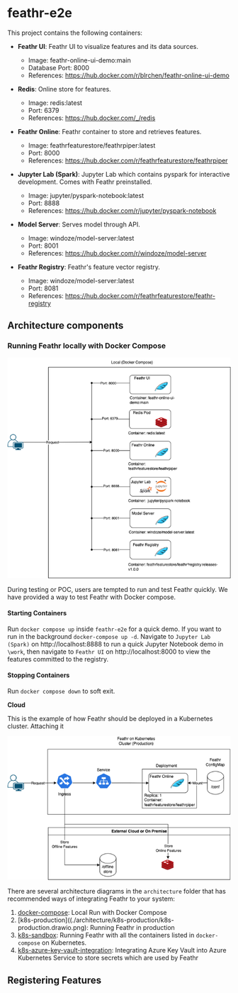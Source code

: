 # feathr-e2e

This project contains the following containers:

* **Feathr UI**: Feathr UI to visualize features and its data sources.
    * Image: feathr-online-ui-demo:main
    * Database Port: 8000
    * References: https://hub.docker.com/r/blrchen/feathr-online-ui-demo

* **Redis**: Online store for features.
    * Image: redis:latest
    * Port: 6379
    * References: https://hub.docker.com/_/redis

* **Feathr Online**: Feathr container to store and retrieves features.
    * Image: feathrfeaturestore/feathrpiper:latest
    * Port: 8000
    * References: https://hub.docker.com/r/feathrfeaturestore/feathrpiper

* **Jupyter Lab (Spark)**: Jupyter Lab which contains pyspark for interactive development. Comes with Feathr preinstalled.
    * Image: jupyter/pyspark-notebook:latest
    * Port: 8888
    * References: https://hub.docker.com/r/jupyter/pyspark-notebook

* **Model Server**: Serves model through API.
  * Image: windoze/model-server:latest
  * Port: 8001
  * References: https://hub.docker.com/r/windoze/model-server

* **Feathr Registry**: Feathr's feature vector registry.
  * Image: windoze/model-server:latest
  * Port: 8081
  * References: https://hub.docker.com/r/feathrfeaturestore/feathr-registry

## Architecture components

### Running Feathr locally with Docker Compose

![Local](./architecture/docker-compose/docker-compose.drawio.png)

During testing or POC, users are tempted to run and test Feathr quickly. We have provided a way to test Feathr with Docker compose. 

#### Starting Containers

Run `docker compose up` inside `feathr-e2e` for a quick demo. If you want to run in the background `docker-compose up -d`.
Navigate to `Jupyter Lab (Spark)` on http://localhost:8888 to run a quick Jupyter Notebook demo in `\work`, then navigate to `Feathr UI` on http://localhost:8000 to view the features committed to the registry. 

#### Stopping Containers

Run `docker compose down` to soft exit.

**Cloud**

This is the example of how Feathr should be deployed in a Kubernetes cluster. Attaching it

![Cloud](./architecture/k8s-production/k8s-production.drawio.png)

There are several architecture diagrams in the `architecture` folder that has recommended ways of integrating Feathr to your system:
1. [docker-compose](./architecture/docker-compose/docker-compose.drawio.png): Local Run with Docker Compose
1. [k8s-production]((./architecture/k8s-production/k8s-production.drawio.png): Running Feathr in production
1. [k8s-sandbox]((./architecture/k8s-sandbox/k8s-sandbox.drawio.png)): Running Feathr with all the containers listed in `docker-compose` on Kubernetes.
1. [k8s-azure-key-vault-integration]((./architecture/k8s-azure-key-vault-integration/k8s-azure-key-vault-integration.drawio.png)): Integrating Azure Key Vault into Azure Kubernetes Service to store secrets which are used by Feathr

## Registering Features